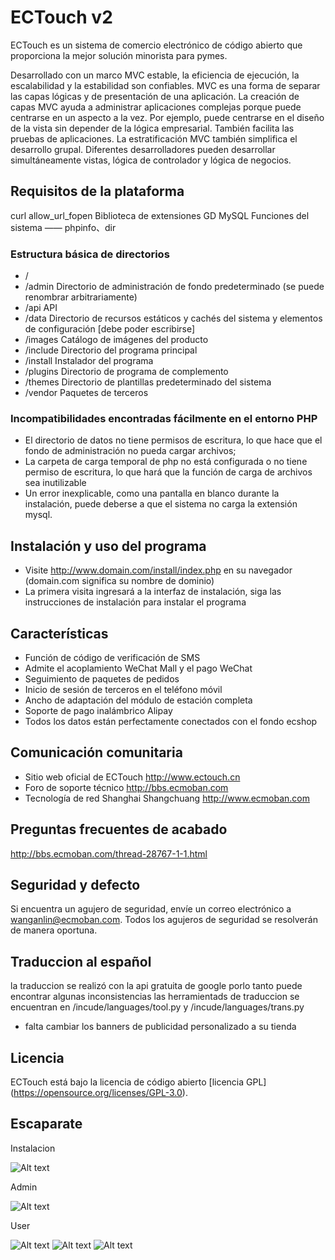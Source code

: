 # ECTouch v2

ECTouch es un sistema de comercio electrónico de código abierto que proporciona la mejor solución minorista para pymes.

Desarrollado con un marco MVC estable, la eficiencia de ejecución, la escalabilidad y la estabilidad son confiables. MVC es una forma de separar las capas lógicas y de presentación de una aplicación. La creación de capas MVC ayuda a administrar aplicaciones complejas porque puede centrarse en un aspecto a la vez. Por ejemplo, puede centrarse en el diseño de la vista sin depender de la lógica empresarial. También facilita las pruebas de aplicaciones. La estratificación MVC también simplifica el desarrollo grupal. Diferentes desarrolladores pueden desarrollar simultáneamente vistas, lógica de controlador y lógica de negocios.

## Requisitos de la plataforma

curl
allow_url_fopen
Biblioteca de extensiones GD
MySQL
Funciones del sistema —— phpinfo、dir

### Estructura básica de directorios
* /
* /admin       Directorio de administración de fondo predeterminado (se puede renombrar arbitrariamente)
* /api         API 
* /data        Directorio de recursos estáticos y cachés del sistema y elementos de configuración [debe poder escribirse]
* /images      Catálogo de imágenes del producto
* /include     Directorio del programa principal
* /install     Instalador del programa
* /plugins     Directorio de programa de complemento
* /themes      Directorio de plantillas predeterminado del sistema
* /vendor      Paquetes de terceros

### Incompatibilidades encontradas fácilmente en el entorno PHP
* El directorio de datos no tiene permisos de escritura, lo que hace que el fondo de administración no pueda cargar archivos;
* La carpeta de carga temporal de php no está configurada o no tiene permiso de escritura, lo que hará que la función de carga de archivos sea inutilizable
* Un error inexplicable, como una pantalla en blanco durante la instalación, puede deberse a que el sistema no carga la extensión mysql.
  
## Instalación y uso del programa
* Visite http://www.domain.com/install/index.php en su navegador (domain.com significa su nombre de dominio)
* La primera visita ingresará a la interfaz de instalación, siga las instrucciones de instalación para instalar el programa

## Características

* Función de código de verificación de SMS
* Admite el acoplamiento WeChat Mall y el pago WeChat
* Seguimiento de paquetes de pedidos
* Inicio de sesión de terceros en el teléfono móvil
* Ancho de adaptación del módulo de estación completa
* Soporte de pago inalámbrico Alipay
* Todos los datos están perfectamente conectados con el fondo ecshop

## Comunicación comunitaria

* Sitio web oficial de ECTouch http://www.ectouch.cn
* Foro de soporte técnico http://bbs.ecmoban.com
* Tecnología de red Shanghai Shangchuang http://www.ecmoban.com

## Preguntas frecuentes de acabado

http://bbs.ecmoban.com/thread-28767-1-1.html

## Seguridad y defecto

Si encuentra un agujero de seguridad, envíe un correo electrónico a wanganlin@ecmoban.com. Todos los agujeros de seguridad se resolverán de manera oportuna.

## Traduccion al español

la traduccion se realizó con la api gratuita de google porlo tanto puede encontrar algunas inconsistencias
las herramientads de traduccion se encuentran en /incude/languages/tool.py y /incude/languages/trans.py
* falta cambiar los banners de publicidad personalizado a su tienda


## Licencia

ECTouch está bajo la licencia de código abierto [licencia GPL] (https://opensource.org/licenses/GPL-3.0).

## Escaparate

Instalacion

![Alt text](demo_img/3.jpeg?raw=true "Title")

Admin

![Alt text](demo_img/5.png?raw=true "Title")

User

![Alt text](demo_img/1.jpeg?raw=true "Title")
![Alt text](demo_img/2.jpeg?raw=true "Title")
![Alt text](demo_img/4li.jpeg?raw=true "Title")